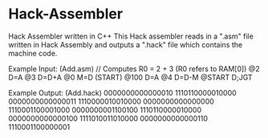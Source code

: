 # Hack-Assembler
Hack Assembler written in C++
This Hack assembler reads in a ".asm" file written in Hack Assembly and outputs a ".hack" file which contains the machine code.

Example Input: 
  (Add.asm)
      // Computes R0 = 2 + 3  (R0 refers to RAM[0])
      @2
      D=A
      @3
      D=D+A
      @0
      M=D
      (START)
      @100
      D=A
      @4
      D=D-M
      @START
      D;JGT
      
Example Output: 
  (Add.hack)
      0000000000000010
      1110110000010000
      0000000000000011
      1110000010010000
      0000000000000000
      1110001100001000
      0000000001100100
      1110110000010000
      0000000000000100
      1111010011010000
      0000000000000110
      1110001100000001
